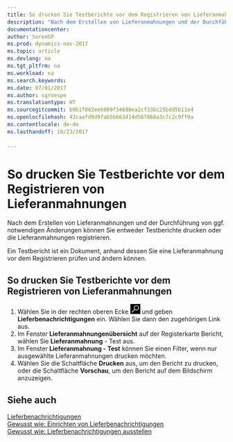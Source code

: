 ```yaml
---
title: So drucken Sie Testberichte vor dem Registrieren von Lieferanmahnungen
description: "Nach dem Erstellen von Lieferanmahnungen und der Durchführung von ggf. notwendigen Änderungen können Sie entweder Testberichte drucken oder die Lieferanmahnungen registrieren."
documentationcenter: 
author: SorenGP
ms.prod: dynamics-nav-2017
ms.topic: article
ms.devlang: na
ms.tgt_pltfrm: na
ms.workload: na
ms.search.keywords: 
ms.date: 07/01/2017
ms.author: sgroespe
ms.translationtype: HT
ms.sourcegitcommit: b9b1f062ee6009f34698ea2cf33bc25bdd5b11e4
ms.openlocfilehash: 43caafd9d9fab5b663414d567868a3c7c2c9ff0a
ms.contentlocale: de-de
ms.lasthandoff: 10/23/2017

---
```

# <a name="how-to-print-test-reports-for-delivery-reminders"></a>So drucken Sie Testberichte vor dem Registrieren von Lieferanmahnungen
Nach dem Erstellen von Lieferanmahnungen und der Durchführung von ggf. notwendigen Änderungen können Sie entweder Testberichte drucken oder die Lieferanmahnungen registrieren.  

Ein Testbericht ist ein Dokument, anhand dessen Sie eine Lieferanmahnung vor dem Registrieren prüfen und ändern können.  

## <a name="to-print-test-reports-before-issuing-delivery-reminders"></a>So drucken Sie Testberichte vor dem Registrieren von Lieferanmahnungen  

1.  Wählen Sie in der rechten oberen Ecke ![Nach Seite oder Bericht suchen](../../media/ui-search/search_small.png "Symbol nach Seite oder Bericht suchen") und geben **Lieferbenachrichtigungen** ein. Wählen Sie dann den zugehörigen Link aus.  
2.  Im Fenster **Lieferanmahnungenübersicht** auf der Registerkarte Bericht, wählen Sie **Lieferanmahnung** - Test aus.  
3.  Im Fenster **Lieferanmahnung - Test** können Sie einen Filter, wenn nur ausgewählte Lieferanmahnungen drucken möchten.  
4.  Wählen Sie die Schaltfläche **Drucken** aus, um den Bericht zu drucken, oder die Schaltfläche **Vorschau**, um den Bericht auf dem Bildschirm anzuzeigen.  

## <a name="see-also"></a>Siehe auch  
 [Lieferbenachrichtigungen](delivery-reminders.md)   
 [Gewusst wie: Einrichten von Lieferbenachrichtigungen](how-to-generate-delivery-reminders.md)   
 [Gewusst wie: Lieferbenachrichtigungen ausstellen](how-to-issue-delivery-reminders.md)

